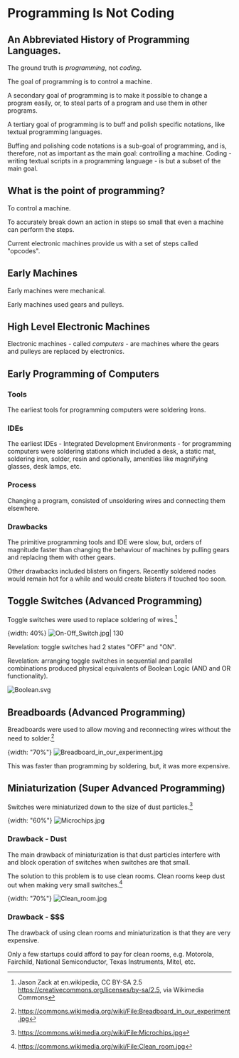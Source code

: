 
# Programming Is Not Coding
## An Abbreviated History of Programming Languages.



The ground truth is *programming*, not *coding*.

The goal of programming is to control a machine.

A secondary goal of programming is to make it possible to change a program easily, or, to steal parts of a program and use them in other programs.

A tertiary goal of programming is to buff and polish specific notations, like textual programming languages.

Buffing and polishing code notations is a sub-goal of programming, and is, therefore, not as important as the main goal: controlling a machine. Coding - writing textual scripts in a programming language - is but a subset of the main goal.

## What is the point of programming?
To control a machine.

To accurately break down an action in steps so small that even a machine can perform the steps.

Current electronic machines provide us with a set of steps called "opcodes".

## Early Machines

Early machines were mechanical.

Early machines used gears and pulleys.

## High Level Electronic Machines

Electronic machines - called *computers* - are machines where the gears and pulleys are replaced by electronics.


## Early Programming of Computers


### Tools
The earliest tools for programming computers were soldering Irons.

### IDEs
The earliest IDEs - Integrated Development Environments - for programming computers were soldering stations which included a desk, a static mat, soldering iron, solder, resin and optionally, amenities like magnifying glasses, desk lamps, etc.

### Process
Changing a program, consisted of unsoldering wires and connecting them elsewhere.

### Drawbacks
The primitive programming tools and IDE were slow, but, orders of magnitude faster than changing the behaviour of machines by pulling gears and replacing them with other gears.

Other drawbacks included blisters on fingers.  Recently soldered nodes would remain hot for a while and would create blisters if touched too soon.


##  Toggle Switches (Advanced Programming)


Toggle switches were used to replace soldering of wires.[^jz]

{width: 40%}
![On-Off_Switch.jpg| 130](resources/On-Off_Switch.jpg)

[^jz]:Jason Zack at en.wikipedia, CC BY-SA 2.5 <https://creativecommons.org/licenses/by-sa/2.5>, via Wikimedia Commons

Revelation: toggle switches had 2 states "OFF" and "ON".

Revelation: arranging toggle switches in sequential and parallel combinations produced physical equivalents of Boolean Logic (AND and OR functionality).

![Boolean.svg](resources/Boolean.svg)


## Breadboards (Advanced Programming)


Breadboards were used to allow moving and reconnecting wires without the need to solder.[^pengxh]

{width: "70%"}
![Breadboard_in_our_experiment.jpg](resources/Breadboard_in_our_experiment.jpg)


[^pengxh]: https://commons.wikimedia.org/wiki/File:Breadboard_in_our_experiment.jpg

This was faster than programming by soldering, but, it was more expensive.


## Miniaturization (Super Advanced Programming)


Switches were miniaturized down to the size of dust particles.[^zephyris]

{width: "60%"}
![Microchips.jpg](resources/Microchips.jpg)


[^zephyris]: https://commons.wikimedia.org/wiki/File:Microchips.jpg

### Drawback - Dust
The main drawback of miniaturization is that dust particles interfere with and block operation of switches when switches are that small.

The solution to this problem is to use clean rooms.  Clean rooms keep dust out when making very small switches.[^duk]

{width: "70%"}
![Clean_room.jpg](resources/Clean_room.jpg)

[^duk]: https://commons.wikimedia.org/wiki/File:Clean_room.jpg

### Drawback - \$\$\$
The drawback of using clean rooms and miniaturization is that they are very expensive.

Only a few startups could afford to pay for clean rooms, e.g. Motorola, Fairchild, National Semiconductor, Texas Instruments, Mitel, etc.
